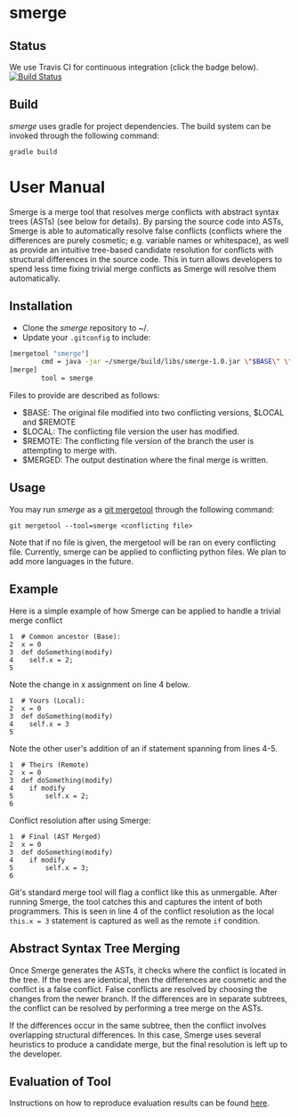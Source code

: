 # smerge
## Status
We use Travis CI for continuous integration (click the badge below). 
[![Build Status](https://travis-ci.org/alvawei/smerge.svg?branch=master)](https://travis-ci.org/alvawei/smerge)

## Build
*smerge* uses gradle for project dependencies. The build system can be invoked through the following command:

```
gradle build
```

# User Manual
Smerge is a merge tool that resolves merge conflicts with abstract syntax trees (ASTs) (see below for details). By parsing the source code into ASTs, Smerge is able to automatically resolve false conflicts (conflicts where the differences are purely cosmetic; e.g. variable names or whitespace), as well as provide an intuitive tree-based candidate resolution for conflicts with structural differences in the source code. This in turn allows developers to spend less time fixing trivial merge conflicts as Smerge will resolve them automatically.


## Installation
* Clone the *smerge* repository to ~/.
* Update your `.gitconfig` to include: 
```bash
[mergetool "smerge"]
        cmd = java -jar ~/smerge/build/libs/smerge-1.0.jar \"$BASE\" \"$LOCAL\" \"$REMOTE\" \"$MERGED\"
[merge]
        tool = smerge
```
Files to provide are described as follows:

* $BASE: The original file modified into two conflicting versions, $LOCAL and $REMOTE
* $LOCAL: The conflicting file version the user has modified.
* $REMOTE: The conflicting file version of the branch the user is attempting to merge with.
* $MERGED: The output destination where the final merge is written.


## Usage
You may run *smerge* as a [git mergetool](https://git-scm.com/docs/git-mergetool) through the following command:

`git mergetool --tool=smerge <conflicting file>`

Note that if no file is given, the mergetool will be ran on every conflicting file. Currently, smerge can be applied to conflicting python files. We plan to add more languages in the future.

## Example

Here is a simple example of how Smerge can be applied to handle a trivial merge conflict
```
1  # Common ancestor (Base):
2  x = 0
3  def doSomething(modify)
4    self.x = 2;
5  
```

Note the change in x assignment on line 4 below.
```
1  # Yours (Local):
2  x = 0
3  def doSomething(modify)
4    self.x = 3
5  
```

Note the other user's addition of an if statement spanning from lines 4-5.
```
1  # Theirs (Remote)
2  x = 0
3  def doSomething(modify)
4    if modify
5        self.x = 2;
6    
```

Conflict resolution after using Smerge:
```
1  # Final (AST Merged)
2  x = 0
3  def doSomething(modify)
4    if modify
5        self.x = 3;
6    
```
Git's standard merge tool will flag a conflict like this as unmergable. After running Smerge, the tool catches this and captures the intent of both programmers. This is seen in line 4 of the conflict resolution as the local `this.x = 3` statement is captured as well as the remote `if` condition.


## Abstract Syntax Tree Merging
Once Smerge generates the ASTs, it checks where the conflict is located in the tree. If the trees are identical, then the differences are cosmetic and the conflict is a false conflict. False conflicts are resolved by choosing the changes from the newer branch. If the differences are in separate subtrees, the conflict can be resolved by performing a tree merge on the ASTs.

If the differences occur in the same subtree, then the conflict involves overlapping structural differences. In this case, Smerge uses several heuristics to produce a candidate merge, but the final resolution is left up to the developer.

## Evaluation of Tool
Instructions on how to reproduce evaluation results can be found [here](https://github.com/alvawei/smerge/tree/master/scripts).
